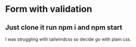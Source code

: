 # Form with validation
## Just clone it run npm i and npm start

I was struggling with tailwindcss so decide go with plain css.
